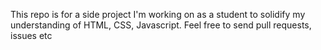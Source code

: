 This repo is for a side project I'm working on as a student to solidify my understanding of HTML, CSS, Javascript.
Feel free to send pull requests, issues etc 

